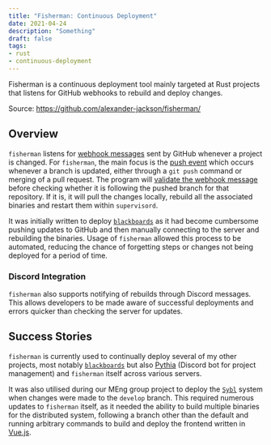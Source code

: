 ```yaml
---
title: "Fisherman: Continuous Deployment"
date: 2021-04-24
description: "Something"
draft: false
tags:
- rust
- continuous-deployment
---
```


Fisherman is a continuous deployment tool mainly targeted at Rust projects
that listens for GitHub webhooks to rebuild and deploy changes.

<!--more-->

Source: https://github.com/alexander-jackson/fisherman/

## Overview

`fisherman` listens for [webhook messages][webhooks] sent by GitHub whenever a
project is changed. For `fisherman`, the main focus is the [push
event][push-event] which occurs whenever a branch is updated, either through a
`git push` command or merging of a pull request. The program will [validate the
webhook message][validation] before checking whether it is following the pushed
branch for that repository. If it is, it will pull the changes locally, rebuild
all the associated binaries and restart them within `supervisord`.

It was initially written to deploy [`blackboards`][blackboards] as it had
become cumbersome pushing updates to GitHub and then manually connecting to the
server and rebuilding the binaries. Usage of `fisherman` allowed this process
to be automated, reducing the chance of forgetting steps or changes not being
deployed for a period of time.

### Discord Integration

`fisherman` also supports notifying of rebuilds through Discord messages. This
allows developers to be made aware of successful deployments and errors quicker
than checking the server for updates.

## Success Stories

`fisherman` is currently used to continually deploy several of my other
projects, most notably [`blackboards`][blackboards] but also [Pythia][pythia]
(Discord bot for project management) and `fisherman` itself across various
servers.

It was also utilised during our MEng group project to deploy the [`Sybl`][sybl]
system when changes were made to the `develop` branch. This required numerous
updates to `fisherman` itself, as it needed the ability to build multiple
binaries for the distributed system, following a branch other than the default
and running arbitrary commands to build and deploy the frontend written in
[Vue.js][vuejs].

[webhooks]: https://docs.github.com/en/developers/webhooks-and-events/webhooks/about-webhooks
[push-event]: https://docs.github.com/en/developers/webhooks-and-events/webhooks/webhook-events-and-payloads#push
[validation]: https://docs.github.com/en/developers/webhooks-and-events/webhooks/securing-your-webhooks
[blackboards]: https://alexander-jackson.github.io/projects/blackboards/
[pythia]: https://github.com/Sybl-ml/pythia
[sybl]: https://github.com/Sybl-ml/dodona
[vuejs]: https://vuejs.org/
